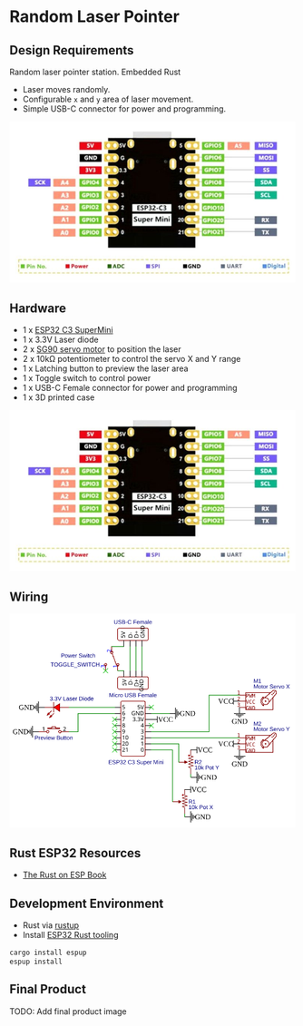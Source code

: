 # Random Laser Pointer

## Design Requirements

Random laser pointer station. Embedded Rust

- Laser moves randomly.
- Configurable `x` and `y` area of laser movement.
- Simple USB-C connector for power and programming.

![ESP32 WROOM Development Board Pinout](./datasheets/ESP32_C3_supermini_pinout.jpg)

## Hardware

- 1 x [ESP32 C3 SuperMini](https://www.espressif.com/en/products/socs/esp32-c3)
- 1 x 3.3V Laser diode
- 2 x [SG90 servo motor](/datasheets/SG90_servo_motor.pdf) to position the laser
- 2 x 10kΩ potentiometer to control the servo X and Y range
- 1 x Latching button to preview the laser area
- 1 x Toggle switch to control power
- 1 x USB-C Female connector for power and programming
- 1 x 3D printed case

![ESP32 C3 SuperMini Pinout](./datasheets/ESP32_C3_supermini_pinout.jpg)

## Wiring

![Wiring Diagram](./assets/schematic.svg)

## Rust ESP32 Resources

- [The Rust on ESP Book](https://docs.esp-rs.org/book/introduction.html)

## Development Environment

- Rust via [rustup](https://rustup.rs/)
- Install [ESP32 Rust tooling](https://docs.esp-rs.org/book/installation/index.html)

```shell
cargo install espup
espup install
```
## Final Product

TODO: Add final product image

